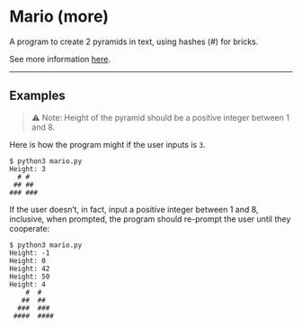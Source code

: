 # Mario (more)
A program to create 2 pyramids in text, using hashes (#) for bricks.

See more information [here](https://cs50.harvard.edu/x/2020/psets/6/mario/more).

---

## Examples
 > :warning: Note: Height of the pyramid should be a positive integer between 1 and 8.

Here is how the program might if the user inputs is `3`.

    $ python3 mario.py
    Height: 3
      # #
     ## ##
    ### ###

If the user doesn’t, in fact, input a positive integer between 1 and 8, inclusive, when prompted, the program should re-prompt the user until they cooperate:

    $ python3 mario.py
    Height: -1
    Height: 0
    Height: 42
    Height: 50
    Height: 4
        #  #
       ##  ##
      ###  ###
     ####  ####